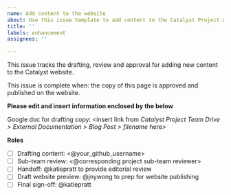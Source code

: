 ```yaml
---
name: Add content to the website
about: Use this issue template to add content to the Catalyst Project website
title: ''
labels: enhancement
assignees: ''

---
```


This issue tracks the drafting, review and approval for adding new content to the Catalyst website.

This issue is complete when: the copy of this page is approved and published on the website.

**Please edit and insert information enclosed by the <angled brackets> below**

Google doc for drafting copy: <insert link from *Catalyst Project Team Drive > External Documentation > Blog Post > filename* here>

**Roles**
- [ ] Drafting content: <@your_github_username>
- [ ] Sub-team review: <@corresponding project sub-team reviewer>
- [ ] Handoff: @katiepratt to provide editorial review
- [ ] Draft website preview: @jnywong to prep for website publishing
- [ ] Final sign-off: @katiepratt
